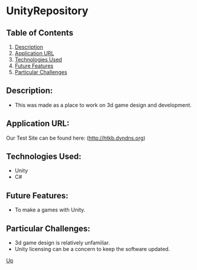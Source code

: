# UnityRepository

## Table of Contents
1.  [Description](#description)
2.  [Application URL](#appication-url)
3.  [Technologies Used](#technologies-used)
4.  [Future Features](#future-features)
5.  [Particular Challenges](#particular-challenges)

## Description:
* This was made as a place to work on 3d game design and development.

## Application URL:
Our Test Site can be found here: (http://htkb.dyndns.org)

## Technologies Used:
* Unity
* C#

## Future Features:
* To make a games with Unity.

## Particular Challenges:
* 3d game design is relatively unfamiliar.
* Unity licensing can be a concern to keep the software updated.

[Up](README.md)